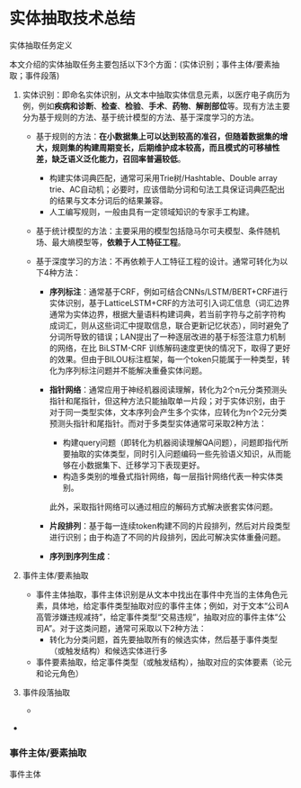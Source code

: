 # 实体抽取技术总结

实体抽取任务定义

本文介绍的实体抽取任务主要包括以下3个方面：(实体识别；事件主体/要素抽取；事件段落)

1. 实体识别：即命名实体识别，从文本中抽取实体信息元素，以医疗电子病历为例，例如**疾病和诊断**、**检查**、**检验**、**手术**、**药物**、**解剖部位**等。现有方法主要分为基于规则的方法、基于统计模型的方法、基于深度学习的方法。

   - 基于规则的方法：**在小数据集上可以达到较高的准召，但随着数据集的增大，规则集的构建周期变长，后期维护成本较高，而且模式的可移植性差，缺乏语义泛化能力，召回率普遍较低**。

     - 构建实体词典匹配，通常可采用Trie树/Hashtable、Double array trie、AC自动机；必要时，应该借助分词和句法工具保证词典匹配出的结果与文本分词后的结果兼容。
     - 人工编写规则，一般由具有一定领域知识的专家手工构建。

   - 基于统计模型的方法：主要采用的模型包括隐马尔可夫模型、条件随机场、最大熵模型等，**依赖于人工特征工程**。

   - 基于深度学习的方法：不再依赖于人工特征工程的设计。通常可转化为以下4种方法：

     - **序列标注**：通常基于CRF，例如可结合CNNs/LSTM/BERT+CRF进行实体识别，基于LatticeLSTM+CRF的方法可引入词汇信息（词汇边界通常为实体边界，根据大量语料构建词典，若当前字符与之前字符构成词汇，则从这些词汇中提取信息，联合更新记忆状态），同时避免了分词所导致的错误；LAN提出了一种逐层改进的基于标签注意力机制的网络，在比 BiLSTM-CRF 训练解码速度更快的情况下，取得了更好的效果。但由于BILOU标注框架，每一个token只能属于一种类型，转化为序列标注问题并不能解决重叠实体问题。

     - **指针网络**：通常应用于神经机器阅读理解，转化为2个n元分类预测头指针和尾指针，但这种方法只能抽取单一片段；对于实体识别，由于对于同一类型实体，文本序列会产生多个实体，应转化为n个2元分类预测头指针和尾指针。而对于多类型实体通常可采取2种方法：

       - 构建query问题（即转化为机器阅读理解QA问题），问题即指代所要抽取的实体类型，同时引入问题编码一些先验语义知识，从而能够在小数据集下、迁移学习下表现更好。
       - 构造多类别的堆叠式指针网络，每一层指针网络代表一种实体类别。

       此外，采取指针网络可以通过相应的解码方式解决嵌套实体问题。

     - **片段排列**：基于每一连续token构建不同的片段排列，然后对片段类型进行识别；由于构造了不同的片段排列，因此可解决实体重叠问题。

     - **序列到序列生成**：

2. 事件主体/要素抽取

   - 事件主体抽取，事件主体识别是从文本中找出在事件中充当的主体角色元素，具体地，给定事件类型抽取对应的事件主体；例如，对于文本“公司A高管涉嫌违规减持”，给定事件类型“交易违规”，抽取对应的事件主体“公司A”。对于这类问题，通常可采取以下2种方法：
     - 转化为分类问题，首先要抽取所有的候选实体，然后基于事件类型（或触发结构）和候选实体进行多
   - 事件要素抽取，给定事件类型（或触发结构），抽取对应的实体要素（论元和论元角色）

3. 事件段落抽取

   - 

   

- 



### 事件主体/要素抽取

事件主体